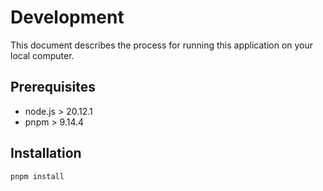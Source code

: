 # Development

This document describes the process for running this application on your local computer.

## Prerequisites

- node.js > 20.12.1
- pnpm > 9.14.4

## Installation

`pnpm install`
